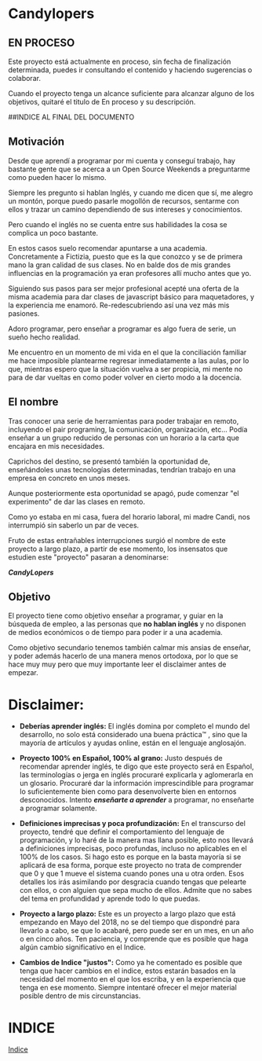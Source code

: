 

# Candylopers

## EN PROCESO
Este proyecto está actualmente en proceso, sin fecha de finalización determinada, puedes ir consultando el contenido y haciendo sugerencias o colaborar.

Cuando el proyecto tenga un alcance suficiente para alcanzar alguno de los objetivos, quitaré el titulo de En proceso y su descripción.

##INDICE AL FINAL DEL DOCUMENTO

## Motivación
Desde que aprendí a programar por mi cuenta y conseguí trabajo, hay bastante gente que se acerca a un Open Source Weekends a preguntarme como pueden hacer lo mismo.

Siempre les pregunto si hablan Inglés, y cuando me dicen que sí, me alegro un montón, porque puedo pasarle mogollón de recursos, sentarme con ellos y trazar un camino dependiendo de sus intereses y conocimientos.

Pero cuando el inglés no se cuenta entre sus habilidades la cosa se complica un poco bastante.

En estos casos suelo recomendar apuntarse a una academia. Concretamente a Fictizia, puesto que es la que conozco y se de primera mano la gran calidad de sus clases. No en balde dos de mis grandes influencias en la programación ya eran profesores allí mucho antes que yo.

Siguiendo sus pasos para ser mejor profesional acepté una oferta de la misma academia para dar clases de javascript básico para maquetadores, y la experiencia me enamoró. Re-redescubriendo así una vez más mis pasiones.

Adoro programar, pero enseñar a programar es algo fuera de serie, un sueño hecho realidad.

Me encuentro en un momento de mi vida en el que la conciliación familiar me hace imposible plantearme regresar inmediatamente a las aulas, por lo que, mientras espero que la situación vuelva a ser propicia, mi mente no para de dar vueltas en como poder volver en cierto modo a la docencia. 

## El nombre
Tras conocer una serie de herramientas para poder trabajar en remoto, incluyendo el pair programing, la comunicación, organización, etc... Podía enseñar a un grupo reducido de personas con un horario a la carta que encajara en mis necesidades.

Caprichos del destino, se presentó también la oportunidad de, enseñándoles unas tecnologías determinadas, tendrían trabajo en una empresa en concreto en unos meses.

Aunque posteriormente esta oportunidad se apagó, pude comenzar "el experimento" de dar las clases en remoto.

Como yo estaba en mi casa, fuera del horario laboral, mi madre Candi, nos interrumpió sin saberlo un par de veces.

Fruto de estas entrañables interrupciones surgió el nombre de este proyecto a largo plazo, a partir de ese momento, los insensatos que estudien este "proyecto" pasaran a denominarse:

 ***CandyLopers*** 
## Objetivo
El proyecto tiene como objetivo enseñar a programar, y guiar en la búsqueda de empleo, a las personas que **no hablan inglés** y no disponen de medios económicos o de tiempo para poder ir a una academia.

Como objetivo secundario tenemos también calmar mis ansias de enseñar, y poder además hacerlo de una manera menos ortodoxa, por lo que se hace muy muy pero que muy importante leer el disclaimer antes de empezar.

# Disclaimer:

- **Deberías aprender inglés:**
El inglés domina por completo el mundo del desarrollo, no solo está considerado una buena práctica™ , sino que la mayoría de artículos y ayudas online, están en el lenguaje anglosajón.

- **Proyecto 100% en Español, 100% al grano:**
Justo después de recomendar aprender inglés, te digo que este proyecto será en Español, las terminologías o jerga en inglés procuraré explicarla y aglomerarla en un glosario.
Procuraré dar la información imprescindible para programar lo suficientemente bien como para desenvolverte bien en entornos desconocidos.
Intento ***enseñarte a aprender*** a programar, no enseñarte a programar solamente.
- **Definiciones imprecisas y poca profundización:**
En el transcurso del proyecto, tendré que definir el comportamiento del lenguaje de programación, y lo haré de la manera mas llana posible, esto nos llevará a definiciones imprecisas, poco profundas, incluso no aplicables en el 100% de los casos.
Si hago esto es porque en la basta mayoría si se aplicará de esa forma, porque este proyecto no trata de comprender que 0 y que 1 mueve el sistema cuando pones una u otra orden.
Esos detalles los irás asimilando por desgracia cuando tengas que pelearte con ellos, o con alguien que sepa mucho de ellos. Admite que no sabes del tema en profundidad y aprende todo lo que puedas.
- **Proyecto a largo plazo:**
Este es un proyecto a largo plazo que está empezando en Mayo del 2018, no se del tiempo que dispondré para llevarlo a cabo, se que lo acabaré, pero puede ser en un mes, en un año o en cinco años. Ten paciencia, y comprende que es posible que haga algún cambio significativo en el Indice.
- **Cambios de Indice "justos":**
Como ya he comentado es posible que tenga que hacer cambios en el indice, estos estarán basados en la necesidad del momento en el que los escriba, y en la experiencia que tenga en ese momento.
Siempre intentaré ofrecer el mejor material posible dentro de mis circunstancias.

# INDICE
[Indice](./indice.md)
